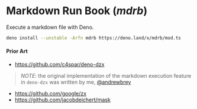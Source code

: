 # Markdown Run Book (_mdrb_)

Execute a markdown file with Deno.

```sh
deno install --unstable -Arfn mdrb https://deno.land/x/mdrb/mod.ts
```

#### Prior Art

- https://github.com/c4spar/deno-dzx

> _NOTE_: the original implementation of the markdown execution feature in `deno-dzx` was written by me,
> [@andrewbrey](https://github.com/andrewbrey)

- https://github.com/google/zx
- https://github.com/jacobdeichert/mask
